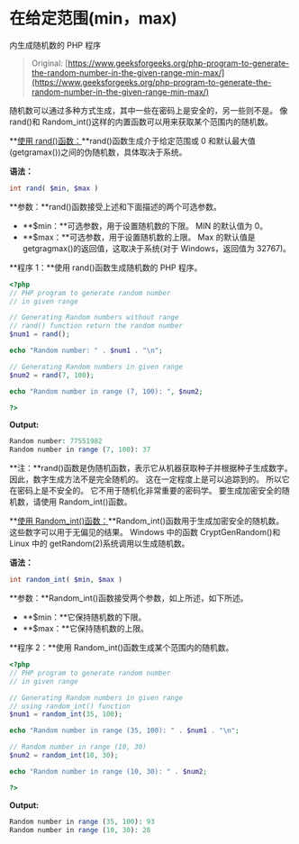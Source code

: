 # 在给定范围(min，max)

内生成随机数的 PHP 程序

> Original: [https://www.geeksforgeeks.org/php-program-to-generate-the-random-number-in-the-given-range-min-max/](https://www.geeksforgeeks.org/php-program-to-generate-the-random-number-in-the-given-range-min-max/)

随机数可以通过多种方式生成，其中一些在密码上是安全的，另一些则不是。 像 rand()和 Random_int()这样的内置函数可以用来获取某个范围内的随机数。

**[使用 rand()函数：](https://www.geeksforgeeks.org/php-rand-function/)**rand()函数生成介于给定范围或 0 和默认最大值(getgramax())之间的伪随机数，具体取决于系统。

**语法：**

```php
int rand( $min, $max )
```

**参数：**rand()函数接受上述和下面描述的两个可选参数。

*   **$min：**可选参数，用于设置随机数的下限。 MIN 的默认值为 0。
*   **$max：**可选参数，用于设置随机数的上限。 Max 的默认值是 getgragmax()的返回值，这取决于系统(对于 Windows，返回值为 32767)。

**程序 1：**使用 rand()函数生成随机数的 PHP 程序。

```php
<?php
// PHP program to generate random number
// in given range

// Generating Random numbers without range
// rand() function return the random number
$num1 = rand();

echo "Random number: " . $num1 . "\n";

// Generating Random numbers in given range
$num2 = rand(7, 100);

echo "Random number in range (7, 100): ", $num2;

?>
```

**Output:**

```php
Random number: 77551982
Random number in range (7, 100): 37

```

**注：**rand()函数是伪随机函数，表示它从机器获取种子并根据种子生成数字。 因此，数字生成方法不是完全随机的。 这在一定程度上是可以追踪到的。 所以它在密码上是不安全的。 它不用于随机化非常重要的密码学。 要生成加密安全的随机数，请使用 Random_int()函数。

**[使用 Random_int()函数：](https://www.geeksforgeeks.org/php-random_int-function/)**Random_int()函数用于生成加密安全的随机数。 这些数字可以用于无偏见的结果。 Windows 中的函数 CryptGenRandom()和 Linux 中的 getRandom(2)系统调用以生成随机数。

**语法：**

```php
int random_int( $min, $max )
```

**参数：**Random_int()函数接受两个参数，如上所述，如下所述。

*   **$min：**它保持随机数的下限。
*   **$max：**它保持随机数的上限。

**程序 2：**使用 Random_int()函数生成某个范围内的随机数。

```php
<?php
// PHP program to generate random number
// in given range

// Generating Random numbers in given range
// using random_int() function
$num1 = random_int(35, 100);

echo "Random number in range (35, 100): " . $num1 . "\n";

// Random number in range (10, 30)
$num2 = random_int(10, 30);

echo "Random number in range (10, 30): " . $num2;

?>
```

**Output:**

```php
Random number in range (35, 100): 93
Random number in range (10, 30): 28

```